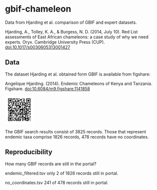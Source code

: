 # gbif-chameleon


Data from Hjarding et al. comparison of GBIF and expert datasets.

Hjarding, A., Tolley, K. A., & Burgess, N. D. (2014, July 10). Red List assessments of East African chameleons: a case study of why we need experts. Oryx. Cambridge University Press (CUP). [doi:10.1017/s0030605313001427](http://dx.doi.org/10.1017/s0030605313001427)

## Data

The dataset Hjarding et al. obtained form GBIF is available from figshare:

Angelique Hjarding. (2014). Endemic Chameleons of Kenya and Tanzania. Figshare. [doi:10.6084/m9.figshare.1141858](http://dx.doi.org/10.6084/m9.figshare.1141858)

![qr](https://github.com/rdmpage/gbif-chameleon/raw/master/data/qrcode.jpeg)

The GBIF search results consist of 3825 records. Those that represent endemic taxa comprise 1826 records, 478 records have no coordinates.

## Reproducibility

How many GBIF records are still in the portal?

endemic_filtered.tsv only 2 of 1826 records still in portal.

no_coordinates.tsv 241 of 478 records still in portal.




